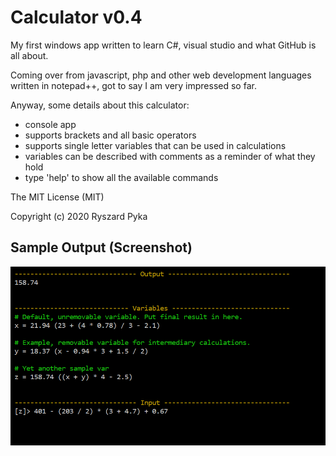 # Calculator v0.4

My first windows app written to learn C#, visual studio and what GitHub is all about. 

Coming over from javascript, php and other web development languages written in notepad++, got to say I am very impressed so far.
    
Anyway, some details about this calculator:
- console app
- supports brackets and all basic operators
- supports single letter variables that can be used in calculations
- variables can be described with comments as a reminder of what they hold
- type 'help' to show all the available commands

The MIT License (MIT)

Copyright (c) 2020 Ryszard Pyka


## Sample Output (Screenshot)

![screenshot](/screenshot.png)
